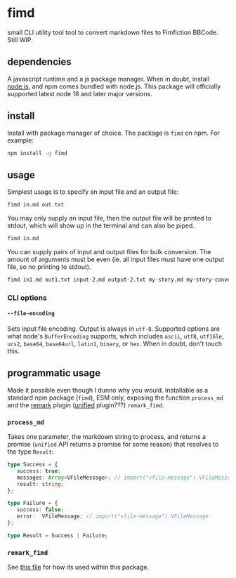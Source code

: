 # fimd

small CLI utility tool tool to convert markdown files to Fimfiction BBCode. Still WIP.

## dependencies

A javascript runtime and a js package manager. When in doubt, install [node.js](https://nodejs.org), and npm comes bundled with node.js. This package will officially supported latest node 18 and later major versions.

## install

Install with package manager of choice. The package is `fimd` on npm. For example:

```sh
npm install -g fimd
```

## usage

Simplest usage is to specify an input file and an output file:

```sh
fimd in.md out.txt
```

You may only supply an input file, then the output file will be printed to stdout, which will show up in the terminal and can also be piped.

```sh
fimd in.md
```

You can supply pairs of input and output files for bulk conversion. The amount of arguments must be even (ie. all input files must have one output file, so no printing to stdout).

```sh
fimd in1.md out1.txt input-2.md output-2.txt my-story.md my-story-converted.txt
```

### CLI options

#### `--file-encoding`

Sets input file encoding. Output is always in `utf-8`. Supported options are what node's `BufferEncoding` supports, which includes `ascii`, `utf8`, `utf16le`, `ucs2`, `base64`, `base64url`, `latin1`, `binary`, or `hex`. When in doubt, don't touch this.

## programmatic usage

Made it possible even though I dunno why you would. Installable as a standard npm package (`fimd`), ESM only, exposing the function `process_md` and the [remark](https://remark.js.org) plugin ([unified](https://unifiedjs.com) plugin???) `remark_fimd`.

### `process_md`

Takes one parameter, the markdown string to process, and returns a promise (`unified` API returns a promise for some reason) that resolves to the type `Result`:

```ts
type Success = {
   success: true;
   messages: Array<VFileMessage>; // import("vfile-message").VFileMessage
   result: string;
};

type Failure = {
   success: false;
   error:  VFileMessage; // import("vfile-message").VFileMessage
};

type Result = Success | Failure;
```

### `remark_fimd`

See [this file](src/lib/index.mjs#L13) for how its used within this package.
